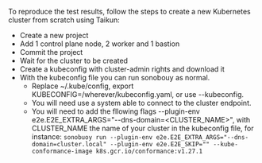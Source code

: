 To reproduce the test results, follow the steps to create a new Kubernetes cluster from scratch using Taikun:
* Create a new project
* Add 1 control plane node, 2 worker and 1 bastion
* Commit the project
* Wait for the cluster to be created
* Create a kubeconfig with cluster-admin rights and download it
* With the kubeconfig file you can run sonobouy as normal.
    * Replace ~/.kube/config, export KUBECONFIG=/wherever/kubeconfig.yaml, or use --kubeconfig.
    * You will need use a system able to connect to the cluster endpoint.
    * You will need to add the fllowing flags --plugin-env e2e.E2E_EXTRA_ARGS="--dns-domain=<CLUSTER_NAME>", with CLUSTER_NAME the name of your cluster in the kubeconfig file,
for instance: `sonobuoy run --plugin-env e2e.E2E_EXTRA_ARGS="--dns-domain=cluster.local" --plugin-env e2e.E2E_SKIP="" --kube-conformance-image k8s.gcr.io/conformance:v1.27.1`
